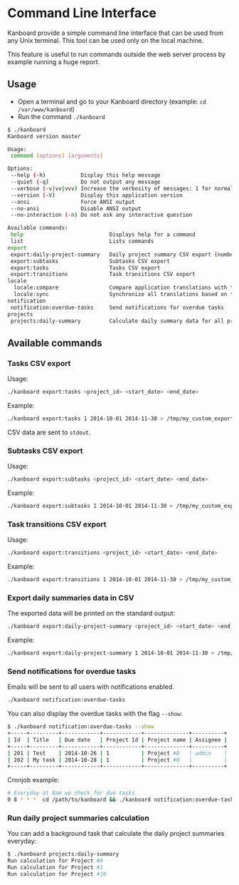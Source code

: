 Command Line Interface
======================

Kanboard provide a simple command line interface that can be used from any Unix terminal.
This tool can be used only on the local machine.

This feature is useful to run commands outside the web server process by example running a huge report.

Usage
-----

- Open a terminal and go to your Kanboard directory (example: `cd /var/www/kanboard`)
- Run the command `./kanboard`

```bash
$ ./kanboard
Kanboard version master

Usage:
 command [options] [arguments]

Options:
 --help (-h)           Display this help message
 --quiet (-q)          Do not output any message
 --verbose (-v|vv|vvv) Increase the verbosity of messages: 1 for normal output, 2 for more verbose output and 3 for debug
 --version (-V)        Display this application version
 --ansi                Force ANSI output
 --no-ansi             Disable ANSI output
 --no-interaction (-n) Do not ask any interactive question

Available commands:
 help                           Displays help for a command
 list                           Lists commands
export
 export:daily-project-summary   Daily project summary CSV export (number of tasks per column and per day)
 export:subtasks                Subtasks CSV export
 export:tasks                   Tasks CSV export
 export:transitions             Task transitions CSV export
locale
  locale:compare                Compare application translations with the fr_FR locale
  locale:sync                   Synchronize all translations based on the fr_FR locale
notification
 notification:overdue-tasks     Send notifications for overdue tasks
projects
 projects:daily-summary         Calculate daily summary data for all projects
```

Available commands
------------------

### Tasks CSV export

Usage:

```bash
./kanboard export:tasks <project_id> <start_date> <end_date>
```

Example:

```bash
./kanboard export:tasks 1 2014-10-01 2014-11-30 > /tmp/my_custom_export.csv
```

CSV data are sent to `stdout`.

### Subtasks CSV export

Usage:

```bash
./kanboard export:subtasks <project_id> <start_date> <end_date>
```

Example:

```bash
./kanboard export:subtasks 1 2014-10-01 2014-11-30 > /tmp/my_custom_export.csv
```

### Task transitions CSV export

Usage:

```bash
./kanboard export:transitions <project_id> <start_date> <end_date>
```

Example:

```bash
./kanboard export:transitions 1 2014-10-01 2014-11-30 > /tmp/my_custom_export.csv
```

### Export daily summaries data in CSV

The exported data will be printed on the standard output:

```bash
./kanboard export:daily-project-summary <project_id> <start_date> <end_date>
```

Example:

```bash
./kanboard export:daily-project-summary 1 2014-10-01 2014-11-30 > /tmp/my_custom_export.csv
```

### Send notifications for overdue tasks

Emails will be sent to all users with notifications enabled.

```bash
./kanboard notification:overdue-tasks
```

You can also display the overdue tasks with the flag `--show`:

```bash
$ ./kanboard notification:overdue-tasks --show
+-----+---------+------------+------------+--------------+----------+
| Id  | Title   | Due date   | Project Id | Project name | Assignee |
+-----+---------+------------+------------+--------------+----------+
| 201 | Test    | 2014-10-26 | 1          | Project #0   | admin    |
| 202 | My task | 2014-10-28 | 1          | Project #0   |          |
+-----+---------+------------+------------+--------------+----------+
```

Cronjob example:

```bash
# Everyday at 8am we check for due tasks
0 8 * * *  cd /path/to/kanboard && ./kanboard notification:overdue-tasks >/dev/null 2>&1
```

### Run daily project summaries calculation

You can add a background task that calculate the daily project summaries everyday:

```bash
$ ./kanboard projects:daily-summary
Run calculation for Project #0
Run calculation for Project #1
Run calculation for Project #10
```

